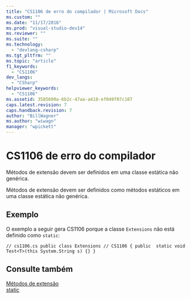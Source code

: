 ```yaml
---
title: "CS1106 de erro do compilador | Microsoft Docs"
ms.custom: ""
ms.date: "11/17/2016"
ms.prod: "visual-studio-dev14"
ms.reviewer: ""
ms.suite: ""
ms.technology: 
  - "devlang-csharp"
ms.tgt_pltfrm: ""
ms.topic: "article"
f1_keywords: 
  - "CS1106"
dev_langs: 
  - "CSharp"
helpviewer_keywords: 
  - "CS1106"
ms.assetid: 3585600a-6b2c-47aa-a418-ef049f07c107
caps.latest.revision: 7
caps.handback.revision: 7
author: "BillWagner"
ms.author: "wiwagn"
manager: "wpickett"
---
```

# CS1106 de erro do compilador
Métodos de extensão devem ser definidos em uma classe estática não genérica.  
  
 Métodos de extensão devem ser definidos como métodos estáticos em uma classe estática não genérica.  
  
## Exemplo  
 O exemplo a seguir gera CS1106 porque a classe `Extensions` não está definido como `static`:  
  
```  
// cs1106.cs public class Extensions // CS1106 { public  static void Test<T>(this System.String s) {} }  
```  
  
## Consulte também  
 [Métodos de extensão](../../csharp/programming-guide/classes-and-structs/extension-methods.md)   
 [static](../../csharp/language-reference/keywords/static.md)